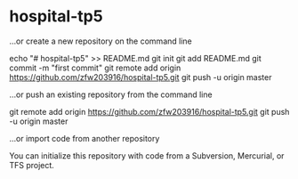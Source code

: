 # hospital-tp5
…or create a new repository on the command line

echo "# hospital-tp5" >> README.md
git init
git add README.md
git commit -m "first commit"
git remote add origin https://github.com/zfw203916/hospital-tp5.git
git push -u origin master

…or push an existing repository from the command line

git remote add origin https://github.com/zfw203916/hospital-tp5.git
git push -u origin master

…or import code from another repository

You can initialize this repository with code from a Subversion, Mercurial, or TFS project.